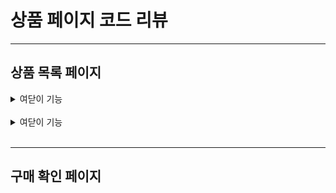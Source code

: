 상품 페이지 코드 리뷰
==================

***    

상품 목록 페이지
---------------

  <details>
  <summary>여닫이 기능</summary>
  <div markdown="1">
    
**Back-End 코드**
```java
  public ResponseEntity<?> searchProductsWithAllSizes(SearchMasterProductReqDto searchMasterProductReqDto) {
      return ResponseEntity.ok().body(productService.searchProductsWithAllSizes(searchMasterProductReqDto));
  } 
```


  </div>
  </details>
  
<br/>


  <details>
  <summary>여닫이 기능</summary>
  <div markdown="2">
  

  </div>
  </details>
  
<br/>


***    


구매 확인 페이지
---------------
